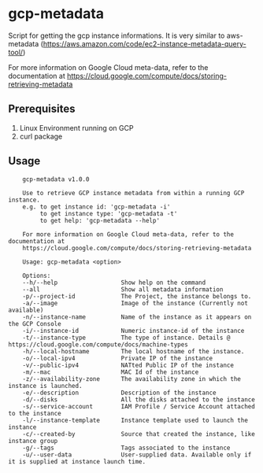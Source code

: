 # gcp-metadata

Script for getting the gcp instance informations. 
It is very similar to aws-metadata (https://aws.amazon.com/code/ec2-instance-metadata-query-tool/)

For more information on Google Cloud meta-data, refer to the documentation at
https://cloud.google.com/compute/docs/storing-retrieving-metadata

## Prerequisites
1. Linux Environment running on GCP
2. curl package

## Usage
```
    gcp-metadata v1.0.0

    Use to retrieve GCP instance metadata from within a running GCP instance.
    e.g. to get instance id: 'gcp-metadata -i'
		 to get instance type: 'gcp-metadata -t'
		 to get help: 'gcp-metadata --help'

    For more information on Google Cloud meta-data, refer to the documentation at
    https://cloud.google.com/compute/docs/storing-retrieving-metadata

    Usage: gcp-metadata <option>

    Options:
    --h/--help                  Show help on the command
    --all                       Show all metadata information
    -p/--project-id             The Project, the instance belongs to.
    -a/--image                  Image of the instance (Currently not available)
    -n/--instance-name          Name of the instance as it appears on the GCP Console
    -i/--instance-id            Numeric instance-id of the instance
    -t/--instance-type          The type of instance. Details @ https://cloud.google.com/compute/docs/machine-types
    -h/--local-hostname         The local hostname of the instance.
    -o/--local-ipv4             Private IP of the instance
    -v/--public-ipv4            NATted Public IP of the instance
    -m/--mac                    MAC Id of the instance
    -z/--availability-zone      The availability zone in which the instance is launched.
    -e/--description            Description of the instance
    -d/--disks                  All the disks attached to the instance
    -s/--service-account        IAM Profile / Service Account attached to the instance
    -l/--instance-template      Instance template used to launch the instance
    -c/--created-by             Source that created the instance, like instance group
    -g/--tags                   Tags associated to the instance
    -u/--user-data              User-supplied data. Available only if it is supplied at instance launch time.
```

